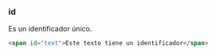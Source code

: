 ### id

Es un identificador único.

````HTML
<span id="text">Este texto tiene un identificador</span>
````